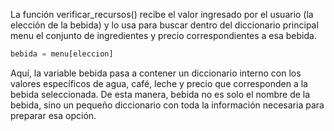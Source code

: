 La función verificar_recursos() recibe el valor ingresado por el usuario (la elección de la bebida) y
lo usa para buscar dentro del diccionario principal menu el conjunto de ingredientes y precio correspondientes
a esa bebida.

```python
bebida = menu[eleccion]
```

Aquí, la variable bebida pasa a contener un diccionario interno con los valores específicos de agua, café, leche y
precio que corresponden a la bebida seleccionada.
De esta manera, bebida no es solo el nombre de la bebida, sino un pequeño diccionario con toda la información necesaria para preparar esa opción.
